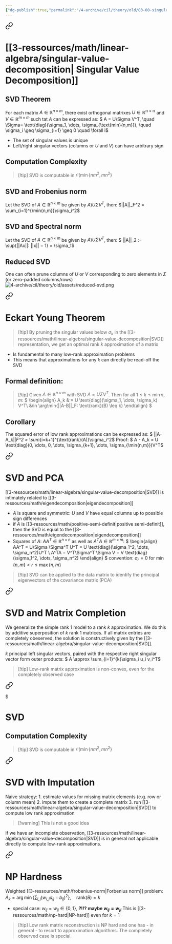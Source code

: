 ```yaml
---
{"dg-publish":true,"permalink":"/4-archive/cil/theory/old/03-00-singular-value-decomposition/","tags":["eth/cil/theory"],"created":"","updated":""}
---
```



<div class="transclusion internal-embed is-loaded"><a class="markdown-embed-link" href="/3-ressources/math/linear-algebra/singular-value-decomposition/" aria-label="Open link"><svg xmlns="http://www.w3.org/2000/svg" width="24" height="24" viewBox="0 0 24 24" fill="none" stroke="currentColor" stroke-width="2" stroke-linecap="round" stroke-linejoin="round" class="svg-icon lucide-link"><path d="M10 13a5 5 0 0 0 7.54.54l3-3a5 5 0 0 0-7.07-7.07l-1.72 1.71"></path><path d="M14 11a5 5 0 0 0-7.54-.54l-3 3a5 5 0 0 0 7.07 7.07l1.71-1.71"></path></svg></a><div class="markdown-embed">




# [[3-ressources/math/linear-algebra/singular-value-decomposition\| Singular Value Decomposition]]

## SVD Theorem
For each matrix $A \in \mathbb{R}^{n \times m}$, there exist orthogonal matrixes $U \in \mathbb{R^{n \times n}}$ and $V \in \mathbb{R}^{m \times m}$ such tat $A$ can be expressed as:
$
A = U\Sigma V^T, \quad \Sigma= \text{diag}(\sigma_1, \dots, \sigma_{\text{min}\{n,m\}}), \quad \sigma_i \geq \sigma_{i+1} \geq 0 \quad \forall i$
* The set of singular values is unique
* Left/right singular vectors (columns or $U$ and $V$) can have arbitrary sign

## Computation Complexity
>[!tip] SVD is computable in $\mathcal{O}(\min\{nm^2, mn^2\}$


## SVD and Frobenius norm
Let the SVD of $A \in \mathbb{R}^{n \times m}$ be given by $A ) U\Sigma V^T$, then:
$||A||_F^2 = \sum_{i=1}^{\min{n,m}}\sigma_i^2$
## SVD and Spectral norm
Let the SVD of $A \in \mathbb{R}^{n \times m}$ be given by $A ) U\Sigma V^T$, then:
$
||A||_2 := \sup\{||Ax||: ||x|| = 1\} = \sigma_1$
## Reduced SVD
One can often prune columns of $U$ or $V$ corresponding to zero elements in $\Sigma$ (or zero-padded columns/rows)
![4-archive/cil/theory/old/assets/reduced-svd.png](/img/user/4-archive/cil/theory/old/assets/reduced-svd.png)

</div></div>



<div class="transclusion internal-embed is-loaded"><a class="markdown-embed-link" href="/4-archive/cil/theory/old/03-01-eckart-young-theorem/" aria-label="Open link"><svg xmlns="http://www.w3.org/2000/svg" width="24" height="24" viewBox="0 0 24 24" fill="none" stroke="currentColor" stroke-width="2" stroke-linecap="round" stroke-linejoin="round" class="svg-icon lucide-link"><path d="M10 13a5 5 0 0 0 7.54.54l3-3a5 5 0 0 0-7.07-7.07l-1.72 1.71"></path><path d="M14 11a5 5 0 0 0-7.54-.54l-3 3a5 5 0 0 0 7.07 7.07l1.71-1.71"></path></svg></a><div class="markdown-embed">




# Eckart Young Theorem
>[!tip] By pruning the singular values below $\sigma_k$ in the [[3-ressources/math/linear-algebra/singular-value-decomposition\|SVD]] representation, we get an optimal rank $k$ approximation of a matrix
>
* Is fundamental to many low-rank approximation problems
* This means that approximations for any $k$ can directly be read-off the SVD
## Formal definition:
>[!tip] Given $A \in \mathbb{R}^{n \times m}$ with SVD $A = U \Sigma V^T$. Then for all $1 \leq k \leq \min{n,m}$:
>$
>\begin{align}
>A_k &:= U \text{diag}(\sigma_1, \dots, \sigma_k) V^T\\
>	&\in \arg\min\{||A-B||_F: \text{rank}(B) \leq k\}
>\end{align}
>$

## Corollary
The squared error of low rank approximations can be expressed as:
$
||A-A_k||_F^2 = \sum_{i=k+1}^{\text{rank}(A)}\sigma_i^2$
Proof:
$
A - A_k = U \text{diag}(0, \dots, 0, \dots, \sigma_{k+1}, \dots, \sigma_{\min\{n,m\}})V^T$


</div></div>


<div class="transclusion internal-embed is-loaded"><a class="markdown-embed-link" href="/4-archive/cil/theory/old/03-02-svd-pca/" aria-label="Open link"><svg xmlns="http://www.w3.org/2000/svg" width="24" height="24" viewBox="0 0 24 24" fill="none" stroke="currentColor" stroke-width="2" stroke-linecap="round" stroke-linejoin="round" class="svg-icon lucide-link"><path d="M10 13a5 5 0 0 0 7.54.54l3-3a5 5 0 0 0-7.07-7.07l-1.72 1.71"></path><path d="M14 11a5 5 0 0 0-7.54-.54l-3 3a5 5 0 0 0 7.07 7.07l1.71-1.71"></path></svg></a><div class="markdown-embed">




# SVD and PCA
[[3-ressources/math/linear-algebra/singular-value-decomposition\|SVD]] is intimately related to [[3-ressources/math/eigendecomposition\|eigendecomposition]]
* $A$ is square and symmetric: $U$ and $V$ have equal columns up to possible sign differences
* if $A$ is [[3-ressources/math/positive-semi-definit\|positive semi-definit]], then the SVD is equal to the [[3-ressources/math/eigendecomposition\|eigendecomposition]]
* Squares of $A$: $AA^T \in \mathbb{R}^{n \times n}$ as well as $A^TA \in \mathbb{R}^{m \times m}$: 
$
\begin{align}
AA^T = U\Sigma \Sigma^T U^T = U \text{diag}(\sigma_1^2, \dots, \sigma_n^2)U^T \\
A^TA = V^T\Sigma^T \Sigma V = V \text{diag}(\sigma_1^2, \dots, \sigma_n^2)
\end{align}
$
 convention: $\sigma_r = 0$ for $\min\{n,m\} < r \leq \max\{n,m\}$

>[!tip] SVD can be applied to the data matrix to identify the principal eigenvectors of the covariance matrix (PCA)



</div></div>


<div class="transclusion internal-embed is-loaded"><a class="markdown-embed-link" href="/4-archive/cil/theory/old/03-03-svd-matrix-completion/" aria-label="Open link"><svg xmlns="http://www.w3.org/2000/svg" width="24" height="24" viewBox="0 0 24 24" fill="none" stroke="currentColor" stroke-width="2" stroke-linecap="round" stroke-linejoin="round" class="svg-icon lucide-link"><path d="M10 13a5 5 0 0 0 7.54.54l3-3a5 5 0 0 0-7.07-7.07l-1.72 1.71"></path><path d="M14 11a5 5 0 0 0-7.54-.54l-3 3a5 5 0 0 0 7.07 7.07l1.71-1.71"></path></svg></a><div class="markdown-embed">




# SVD and Matrix Completion
We generalize the simple rank 1 model to a rank $k$ approximation.
We do this by additive superposition of $k$ rank 1 matrices.
If all matrix entries are completely obeserved, the solution is constructively given by the [[3-ressources/math/linear-algebra/singular-value-decomposition\|SVD]].

$k$ principal left singular vectors, paired with the respective right singular vector form outer products:
$
A \approx \sum_{i=1}^{k}\sigma_i u_i v_i^T$
>[!tip] Low-rank matrix approximation is non-convex, even for the completely observed case


<div class="transclusion internal-embed is-loaded"><a class="markdown-embed-link" href="/3-ressources/math/linear-algebra/singular-value-decomposition/#computation-complexity" aria-label="Open link"><svg xmlns="http://www.w3.org/2000/svg" width="24" height="24" viewBox="0 0 24 24" fill="none" stroke="currentColor" stroke-width="2" stroke-linecap="round" stroke-linejoin="round" class="svg-icon lucide-link"><path d="M10 13a5 5 0 0 0 7.54.54l3-3a5 5 0 0 0-7.07-7.07l-1.72 1.71"></path><path d="M14 11a5 5 0 0 0-7.54-.54l-3 3a5 5 0 0 0 7.07 7.07l1.71-1.71"></path></svg></a><div class="markdown-embed">

$<div class="markdown-embed-title">

# SVD

</div>


## Computation Complexity
>[!tip] SVD is computable in $\mathcal{O}(\min\{nm^2, mn^2\}$



</div></div>




</div></div>


<div class="transclusion internal-embed is-loaded"><a class="markdown-embed-link" href="/4-archive/cil/theory/old/03-04-svd-with-imputation/" aria-label="Open link"><svg xmlns="http://www.w3.org/2000/svg" width="24" height="24" viewBox="0 0 24 24" fill="none" stroke="currentColor" stroke-width="2" stroke-linecap="round" stroke-linejoin="round" class="svg-icon lucide-link"><path d="M10 13a5 5 0 0 0 7.54.54l3-3a5 5 0 0 0-7.07-7.07l-1.72 1.71"></path><path d="M14 11a5 5 0 0 0-7.54-.54l-3 3a5 5 0 0 0 7.07 7.07l1.71-1.71"></path></svg></a><div class="markdown-embed">




# SVD with Imputation
Naive strategy:
	1. estimate values for missing matrix elements (e.g. row or column mean)
	2. impute them to create a complete matrix
	3. run [[3-ressources/math/linear-algebra/singular-value-decomposition\|SVD]] to compute low rank approximation

>[!warning] This is not a good idea

If we have an incomplete observation, [[3-ressources/math/linear-algebra/singular-value-decomposition\|SVD]] is in general not applicable directly to compute low-rank approximations.


</div></div>


<div class="transclusion internal-embed is-loaded"><a class="markdown-embed-link" href="/4-archive/cil/theory/old/03-05-np-hard/" aria-label="Open link"><svg xmlns="http://www.w3.org/2000/svg" width="24" height="24" viewBox="0 0 24 24" fill="none" stroke="currentColor" stroke-width="2" stroke-linecap="round" stroke-linejoin="round" class="svg-icon lucide-link"><path d="M10 13a5 5 0 0 0 7.54.54l3-3a5 5 0 0 0-7.07-7.07l-1.72 1.71"></path><path d="M14 11a5 5 0 0 0-7.54-.54l-3 3a5 5 0 0 0 7.07 7.07l1.71-1.71"></path></svg></a><div class="markdown-embed">




# NP Hardness
Weighted [[3-ressources/math/frobenius-norm\|Forbenius norm]] problem:
$\hat{A}_k = \arg\min \left\{\sum_{i,j} (w_{i,j} a_{ij} - b_{ij})^2\right\}, \quad \text{rank}(B) = k$

* special case: $w_{ij} = w_{ij} \in \{0,1\}$, **?!!? maybe $w_{ij} = w_{ji}$**
This is [[3-ressources/math/np-hard\|NP-hard]] even for $k=1$

>[!tip] Low rank matrix reconstruction is NP hard and one has - in general - to resort to approximation algorithms. The completely observed case is special.



</div></div>

